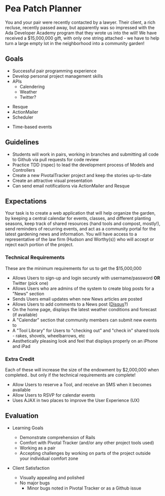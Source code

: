 Pea Patch Planner
=================

You and your pair were recently contacted by a lawyer. Their client, a rich recluse, recently passed away, but apparently was so impressed with the Ada Developer Academy program that they wrote us into the will! We have received a $15,000,000 gift, with only one string attached - we have to help turn a large empty lot in the neighborhood into a community garden!

## Goals
- Successful pair programming experience
- Develop personal project management skills
- APIs
    + Calendering
    + Weather
    + Twitter?
+ Resque
+ ActionMailer
+ Scheduler
- Time-based events

## Guidelines

+ Students will work in pairs, working in branches and submitting all code to Github via pull requests for code review
+ Practice TDD (rspec) to lead the development process of Models and Controllers
+ Create a new PivotalTracker project and keep the stories up-to-date
+ Create an attractive visual presentation
+ Can send email notifications via ActionMailer and Resque

## Expectations

Your task is to create a web application that will help organize the garden, by keeping a central calendar for events, classes, and different planting seasons, keep track of shared resources (hand tools and compost, mostly!), send reminders of recurring events, and act as a community portal for the latest gardening news and information. You will have access to a representative of the law firm (Hudson and Worthy(s)) who will accept or reject each portion of the project.

### Technical Requirements
These are the minimum requirements for us to get the $15,000,000

+ Allows Users to sign-up and login securely with username/password **OR** Twitter (pick one)
+ Allows Users who are admins of the system to create blog posts for a "News" section
+ Sends Users email updates when new News articles are posted
+ Allows Users to add comments to a News post ([Disqus](https://disqus.com/)?)
+ On the home page, displays the latest weather conditions and forecast (if available)
+ A "Calendar" section that community members can submit new events to
+ A "Tool Library" for Users to "checking out" and "check in" shared tools - rakes, shovels, wheelbarrows, etc
+ Aesthetically pleasing look and feel that displays properly on an iPhone and iPad

### Extra Credit
Each of these will increase the size of the endowment by $2,000,000 when completed.. but only if the technical requirements are complete!

+ Allow Users to reserve a Tool, and receive an SMS when it becomes available
+ Allow Users to RSVP for calendar events
+ Uses AJAX in two places to improve the User Experience (UX)


## Evaluation
+ Learning Goals
    * Demonstrate comprehension of Rails
    * Comfort with Pivotal Tracker (and/or any other project tools used)
    * Working as a pair
    * Accepting challenges by working on parts of the project outside your individual comfort zone

+ Client Satisfaction
    * Visually appealing and polished
    * No major bugs
        - Minor bugs noted in Pivotal Tracker or as a Github issue
